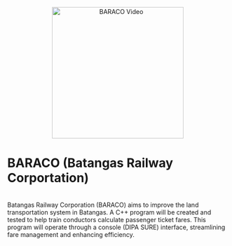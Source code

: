<p align="center">
  <a href="BARACO_vid.mp4">
    <img src="https://img.youtube.com/vi/VIDEO_ID/default.jpg" alt="BARACO Video" width="300" />
  </a>
</p>

# BARACO (Batangas Railway Corportation)
<br> Batangas Railway Corporation (BARACO) aims to improve the land transportation system in Batangas. A C++ program will be created and tested to help train conductors calculate passenger ticket fares. This program will operate through a console (DIPA SURE) interface, streamlining fare management and enhancing efficiency.
<br>
